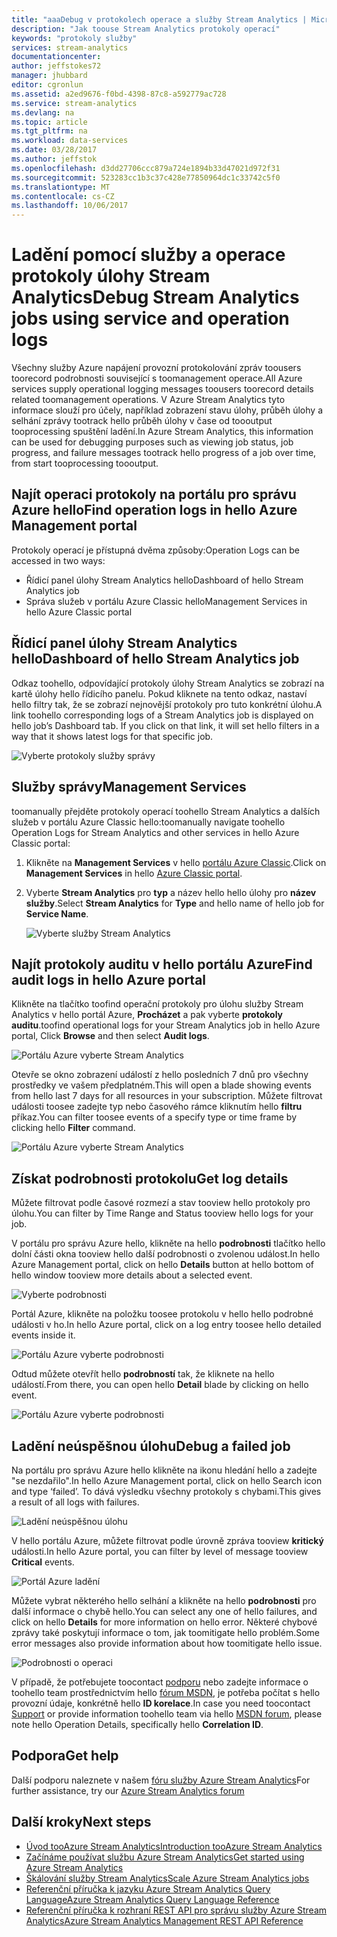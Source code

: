 ```yaml
---
title: "aaaDebug v protokolech operace a služby Stream Analytics | Microsoft Docs"
description: "Jak toouse Stream Analytics protokoly operací"
keywords: "protokoly služby"
services: stream-analytics
documentationcenter: 
author: jeffstokes72
manager: jhubbard
editor: cgronlun
ms.assetid: a2ed9676-f0bd-4398-87c8-a592779ac728
ms.service: stream-analytics
ms.devlang: na
ms.topic: article
ms.tgt_pltfrm: na
ms.workload: data-services
ms.date: 03/28/2017
ms.author: jeffstok
ms.openlocfilehash: d3dd27706ccc879a724e1894b33d47021d972f31
ms.sourcegitcommit: 523283cc1b3c37c428e77850964dc1c33742c5f0
ms.translationtype: MT
ms.contentlocale: cs-CZ
ms.lasthandoff: 10/06/2017
---
```

# <a name="debug-stream-analytics-jobs-using-service-and-operation-logs"></a><span data-ttu-id="d53a2-104">Ladění pomocí služby a operace protokoly úlohy Stream Analytics</span><span class="sxs-lookup"><span data-stu-id="d53a2-104">Debug Stream Analytics jobs using service and operation logs</span></span>
<span data-ttu-id="d53a2-105">Všechny služby Azure napájení provozní protokolování zpráv toousers toorecord podrobnosti související s toomanagement operace.</span><span class="sxs-lookup"><span data-stu-id="d53a2-105">All Azure services supply operational logging messages toousers toorecord details related toomanagement operations.</span></span> <span data-ttu-id="d53a2-106">V Azure Stream Analytics tyto informace slouží pro účely, například zobrazení stavu úlohy, průběh úlohy a selhání zprávy tootrack hello průběh úlohy v čase od toooutput tooprocessing spuštění ladění.</span><span class="sxs-lookup"><span data-stu-id="d53a2-106">In Azure Stream Analytics, this information can be used for debugging purposes such as viewing job status, job progress, and failure messages tootrack hello progress of a job over time, from start tooprocessing toooutput.</span></span>

## <a name="find-operation-logs-in-hello-azure-management-portal"></a><span data-ttu-id="d53a2-107">Najít operaci protokoly na portálu pro správu Azure hello</span><span class="sxs-lookup"><span data-stu-id="d53a2-107">Find operation logs in hello Azure Management portal</span></span>
<span data-ttu-id="d53a2-108">Protokoly operací je přístupná dvěma způsoby:</span><span class="sxs-lookup"><span data-stu-id="d53a2-108">Operation Logs can be accessed in two ways:</span></span>  

* <span data-ttu-id="d53a2-109">Řídicí panel úlohy Stream Analytics hello</span><span class="sxs-lookup"><span data-stu-id="d53a2-109">Dashboard of hello Stream Analytics job</span></span>  
* <span data-ttu-id="d53a2-110">Správa služeb v portálu Azure Classic hello</span><span class="sxs-lookup"><span data-stu-id="d53a2-110">Management Services in hello Azure Classic portal</span></span>  

## <a name="dashboard-of-hello-stream-analytics-job"></a><span data-ttu-id="d53a2-111">Řídicí panel úlohy Stream Analytics hello</span><span class="sxs-lookup"><span data-stu-id="d53a2-111">Dashboard of hello Stream Analytics job</span></span>
<span data-ttu-id="d53a2-112">Odkaz toohello, odpovídající protokoly úlohy Stream Analytics se zobrazí na kartě úlohy hello řídicího panelu. Pokud kliknete na tento odkaz, nastaví hello filtry tak, že se zobrazí nejnovější protokoly pro tuto konkrétní úlohu.</span><span class="sxs-lookup"><span data-stu-id="d53a2-112">A link toohello corresponding logs of a Stream Analytics job is displayed on hello job’s Dashboard tab. If you click on that link, it will set hello filters in a way that it shows latest logs for that specific job.</span></span>

  ![Vyberte protokoly služby správy](./media/stream-analytics-operation-logs/01-stream-analytics-operation-logs.png)  

## <a name="management-services"></a><span data-ttu-id="d53a2-114">Služby správy</span><span class="sxs-lookup"><span data-stu-id="d53a2-114">Management Services</span></span>
<span data-ttu-id="d53a2-115">toomanually přejděte protokoly operací toohello Stream Analytics a dalších služeb v portálu Azure Classic hello:</span><span class="sxs-lookup"><span data-stu-id="d53a2-115">toomanually navigate toohello Operation Logs for Stream Analytics and other services in hello Azure Classic portal:</span></span>

1. <span data-ttu-id="d53a2-116">Klikněte na **Management Services** v hello [portálu Azure Classic](https://manage.windowsazure.com).</span><span class="sxs-lookup"><span data-stu-id="d53a2-116">Click on **Management Services** in hello [Azure Classic portal](https://manage.windowsazure.com).</span></span>
2. <span data-ttu-id="d53a2-117">Vyberte **Stream Analytics** pro **typ** a název hello hello úlohy pro **název služby**.</span><span class="sxs-lookup"><span data-stu-id="d53a2-117">Select **Stream Analytics** for **Type** and hello name of hello job for **Service Name**.</span></span>  
   
   ![Vyberte služby Stream Analytics](./media/stream-analytics-operation-logs/02-stream-analytics-operation-logs.png)  

## <a name="find-audit-logs-in-hello-azure-portal"></a><span data-ttu-id="d53a2-119">Najít protokoly auditu v hello portálu Azure</span><span class="sxs-lookup"><span data-stu-id="d53a2-119">Find audit logs in hello Azure portal</span></span>
<span data-ttu-id="d53a2-120">Klikněte na tlačítko toofind operační protokoly pro úlohu služby Stream Analytics v hello portál Azure, **Procházet** a pak vyberte **protokoly auditu**.</span><span class="sxs-lookup"><span data-stu-id="d53a2-120">toofind operational logs for your Stream Analytics job in hello Azure portal, Click **Browse** and then select **Audit logs**.</span></span>

  ![Portálu Azure vyberte Stream Analytics](./media/stream-analytics-operation-logs/06-stream-analytics-operation-logs.png)  

<span data-ttu-id="d53a2-122">Otevře se okno zobrazení událostí z hello posledních 7 dnů pro všechny prostředky ve vašem předplatném.</span><span class="sxs-lookup"><span data-stu-id="d53a2-122">This will open a blade showing events from hello last 7 days for all resources in your subscription.</span></span>  <span data-ttu-id="d53a2-123">Můžete filtrovat události toosee zadejte typ nebo časového rámce kliknutím hello **filtru** příkaz.</span><span class="sxs-lookup"><span data-stu-id="d53a2-123">You can filter toosee events of a specify type or time frame by clicking hello **Filter** command.</span></span>

  ![Portálu Azure vyberte Stream Analytics](./media/stream-analytics-operation-logs/07-stream-analytics-operation-logs.png)  

## <a name="get-log-details"></a><span data-ttu-id="d53a2-125">Získat podrobnosti protokolu</span><span class="sxs-lookup"><span data-stu-id="d53a2-125">Get log details</span></span>
<span data-ttu-id="d53a2-126">Můžete filtrovat podle časové rozmezí a stav tooview hello protokoly pro úlohu.</span><span class="sxs-lookup"><span data-stu-id="d53a2-126">You can filter by Time Range and Status tooview hello logs for your job.</span></span>

<span data-ttu-id="d53a2-127">V portálu pro správu Azure hello, klikněte na hello **podrobnosti** tlačítko hello dolní části okna tooview hello další podrobnosti o zvolenou událost.</span><span class="sxs-lookup"><span data-stu-id="d53a2-127">In hello Azure Management portal, click on hello **Details** button at hello bottom of hello window tooview more details about a selected event.</span></span> 

  ![Vyberte podrobnosti](./media/stream-analytics-operation-logs/03-stream-analytics-operation-logs.png)  

<span data-ttu-id="d53a2-129">Portál Azure, klikněte na položku toosee protokolu v hello hello podrobné události v ho.</span><span class="sxs-lookup"><span data-stu-id="d53a2-129">In hello Azure portal, click on a log entry toosee hello detailed events inside it.</span></span>

  ![Portálu Azure vyberte podrobnosti](./media/stream-analytics-operation-logs/08-stream-analytics-operation-logs.png)  

<span data-ttu-id="d53a2-131">Odtud můžete otevřít hello **podrobností** tak, že kliknete na hello událostí.</span><span class="sxs-lookup"><span data-stu-id="d53a2-131">From there, you can open hello **Detail** blade by clicking on hello event.</span></span>

  ![Portálu Azure vyberte podrobnosti](./media/stream-analytics-operation-logs/09-stream-analytics-operation-logs.png)  

## <a name="debug-a-failed-job"></a><span data-ttu-id="d53a2-133">Ladění neúspěšnou úlohu</span><span class="sxs-lookup"><span data-stu-id="d53a2-133">Debug a failed job</span></span>
<span data-ttu-id="d53a2-134">Na portálu pro správu Azure hello klikněte na ikonu hledání hello a zadejte "se nezdařilo".</span><span class="sxs-lookup"><span data-stu-id="d53a2-134">In hello Azure Management portal, click on hello Search icon and type ‘failed’.</span></span> <span data-ttu-id="d53a2-135">To dává výsledku všechny protokoly s chybami.</span><span class="sxs-lookup"><span data-stu-id="d53a2-135">This gives a result of all logs with failures.</span></span> 

  ![Ladění neúspěšnou úlohu](./media/stream-analytics-operation-logs/04-stream-analytics-operation-logs.png)  

<span data-ttu-id="d53a2-137">V hello portálu Azure, můžete filtrovat podle úrovně zpráva tooview **kritický** události.</span><span class="sxs-lookup"><span data-stu-id="d53a2-137">In hello Azure portal, you can filter by level of message tooview **Critical** events.</span></span>

  ![Portál Azure ladění](./media/stream-analytics-operation-logs/10-stream-analytics-operation-logs.png)  

<span data-ttu-id="d53a2-139">Můžete vybrat některého hello selhání a klikněte na hello **podrobnosti** pro další informace o chybě hello.</span><span class="sxs-lookup"><span data-stu-id="d53a2-139">You can select any one of hello failures, and click on hello **Details** for more information on hello error.</span></span>  <span data-ttu-id="d53a2-140">Některé chybové zprávy také poskytují informace o tom, jak toomitigate hello problém.</span><span class="sxs-lookup"><span data-stu-id="d53a2-140">Some error messages also provide information about how toomitigate hello issue.</span></span> 

  ![Podrobnosti o operaci](./media/stream-analytics-operation-logs/05-stream-analytics-operation-logs.png)  

<span data-ttu-id="d53a2-142">V případě, že potřebujete toocontact [podporu](https://azure.microsoft.com/support/options/) nebo zadejte informace o toohello team prostřednictvím hello [fórum MSDN](https://social.msdn.microsoft.com/Forums/en-US/home?forum=AzureStreamAnalytics), je potřeba počítat s hello provozní údaje, konkrétně hello **ID korelace**.</span><span class="sxs-lookup"><span data-stu-id="d53a2-142">In case you need toocontact [Support](https://azure.microsoft.com/support/options/) or provide information toohello team via hello [MSDN forum](https://social.msdn.microsoft.com/Forums/en-US/home?forum=AzureStreamAnalytics), please note hello Operation Details, specifically hello **Correlation ID**.</span></span> 

## <a name="get-help"></a><span data-ttu-id="d53a2-143">Podpora</span><span class="sxs-lookup"><span data-stu-id="d53a2-143">Get help</span></span>
<span data-ttu-id="d53a2-144">Další podporu naleznete v našem [fóru služby Azure Stream Analytics](https://social.msdn.microsoft.com/Forums/en-US/home?forum=AzureStreamAnalytics)</span><span class="sxs-lookup"><span data-stu-id="d53a2-144">For further assistance, try our [Azure Stream Analytics forum](https://social.msdn.microsoft.com/Forums/en-US/home?forum=AzureStreamAnalytics)</span></span>

## <a name="next-steps"></a><span data-ttu-id="d53a2-145">Další kroky</span><span class="sxs-lookup"><span data-stu-id="d53a2-145">Next steps</span></span>
* [<span data-ttu-id="d53a2-146">Úvod tooAzure Stream Analytics</span><span class="sxs-lookup"><span data-stu-id="d53a2-146">Introduction tooAzure Stream Analytics</span></span>](stream-analytics-introduction.md)
* [<span data-ttu-id="d53a2-147">Začínáme používat službu Azure Stream Analytics</span><span class="sxs-lookup"><span data-stu-id="d53a2-147">Get started using Azure Stream Analytics</span></span>](stream-analytics-real-time-fraud-detection.md)
* [<span data-ttu-id="d53a2-148">Škálování služby Stream Analytics</span><span class="sxs-lookup"><span data-stu-id="d53a2-148">Scale Azure Stream Analytics jobs</span></span>](stream-analytics-scale-jobs.md)
* [<span data-ttu-id="d53a2-149">Referenční příručka k jazyku Azure Stream Analytics Query Language</span><span class="sxs-lookup"><span data-stu-id="d53a2-149">Azure Stream Analytics Query Language Reference</span></span>](https://msdn.microsoft.com/library/azure/dn834998.aspx)
* [<span data-ttu-id="d53a2-150">Referenční příručka k rozhraní REST API pro správu služby Azure Stream Analytics</span><span class="sxs-lookup"><span data-stu-id="d53a2-150">Azure Stream Analytics Management REST API Reference</span></span>](https://msdn.microsoft.com/library/azure/dn835031.aspx)

